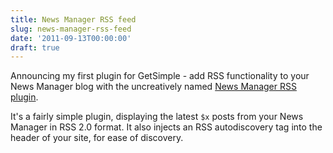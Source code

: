 ```yaml
---
title: News Manager RSS feed
slug: news-manager-rss-feed
date: '2011-09-13T00:00:00'
draft: true
---
```


<p>Announcing my first plugin for GetSimple - add RSS functionality to your News Manager blog with the uncreatively named <a href="/projects/news-manager-rss-plugin">News Manager RSS plugin</a>.

<p>It's a fairly simple plugin, displaying the latest <code>$x</code> posts from your News Manager in RSS 2.0 format. It also injects an RSS autodiscovery tag into the header of your site, for ease of discovery.

<!--more-->

